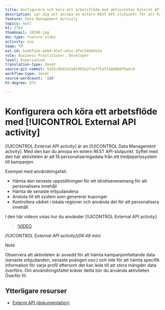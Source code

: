 ```yaml
---
title: Konfigurera och köra ett arbetsflöde med aktiviteten Externt API
description: Lär dig att anropa en extern REST API-slutpunkt för att hämta personaliseringsdata från ett tredjepartssystem till kampanjen.
feature: Data Management Activity
topics: null
kt: 2764
thumbnail: 28200.jpg
doc-type: feature video
activity: use
team: TM
exl-id: bce6fa2e-a684-43af-a41e-dfec54dd453a
role: Business Practitioner, Developer
level: Experienced
translation-type: tm+mt
source-git-commit: 5d2bc8bd3a3a0fdb5e2f1ef75af2ab60b8f6abc8
workflow-type: tm+mt
source-wordcount: '188'
ht-degree: 87%

---
```


# Konfigurera och köra ett arbetsflöde med [!UICONTROL External API activity]

[!UICONTROL External API activity] är en [!UICONTROL Data Management activity]. Med den kan du anropa en extern REST API-slutpunkt. Syftet med den här aktiviteten är att få personaliseringsdata från ett tredjepartssystem till kampanjen.

Exempel med användningsfall:

* Hämta den senaste uppställningen för ett idrottsevenemang för att personalisera innehåll
* Hämta de senaste erbjudandena
* Ansluta till ett system som genererar kuponger
* Kontrollera vädret i lokala regioner och använda det för att personalisera innehåll

I den här videon visas hur du använder [!UICONTROL External API activity].

>[!VIDEO](https://video.tv.adobe.com/v/28200/?quality=12)

*[!UICONTROL External API activity](06:48 min)*

>[!NOTE]
>
>Observera att aktiviteten är avsedd för att hämta kampanjomfattande data (senaste erbjudanden, senaste poängen osv.) och inte för att hämta specifik information för varje profil eftersom det kan leda till att stora mängder data överförs. Om användningsfallet kräver detta bör du använda aktiviteten Överför fil.

## Ytterligare resurser

* [Externt API (dokumentation)](https://docs.adobe.com/content/help/sv-SE/campaign-standard/using/managing-processes-and-data/data-management-activities/external-api.html)
